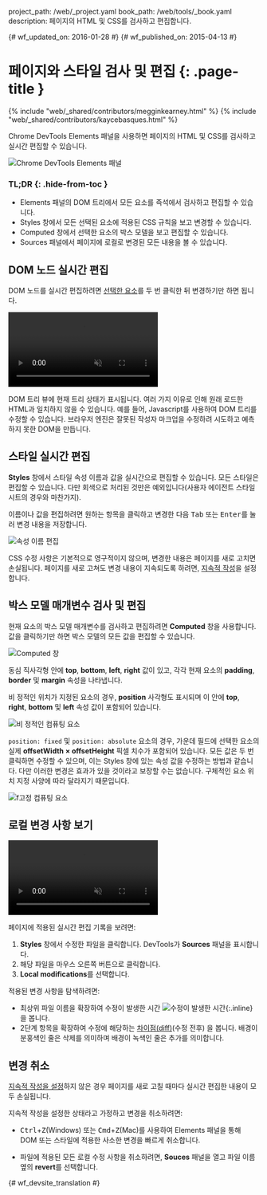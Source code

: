 project_path: /web/_project.yaml
book_path: /web/tools/_book.yaml
description: 페이지의 HTML 및 CSS를 검사하고 편집합니다.

{# wf_updated_on: 2016-01-28 #}
{# wf_published_on: 2015-04-13 #}

# 페이지와 스타일 검사 및 편집 {: .page-title }

{% include "web/_shared/contributors/megginkearney.html" %}
{% include "web/_shared/contributors/kaycebasques.html" %}

Chrome DevTools Elements 패널을 사용하면 페이지의
HTML 및 CSS를 검사하고 실시간 편집할 수 있습니다.

![Chrome DevTools Elements 패널](imgs/elements-panel.png)


### TL;DR {: .hide-from-toc }
- Elements 패널의 DOM 트리에서 모든 요소를 즉석에서 검사하고 편집할 수 있습니다.
- Styles 창에서 모든 선택된 요소에 적용된 CSS 규칙을 보고 변경할 수 있습니다.
- Computed 창에서 선택한 요소의 박스 모델을 보고 편집할 수 있습니다.
- Sources 패널에서 페이지에 로컬로 변경된 모든 내용을 볼 수 있습니다.


## DOM 노드 실시간 편집

DOM 노드를 실시간 편집하려면
[선택한 요소](#inspect-an-element)를 두 번 클릭한 뒤 변경하기만 하면 됩니다.

<video src="animations/edit-element-name.mp4" style="max-width:100%;"
       loop muted autoplay controls></video>

DOM 트리 뷰에 현재 트리 상태가 표시됩니다.
여러 가지 이유로 인해 원래 로드한 HTML과 일치하지 않을 수 있습니다. 예를 들어,
Javascript를 사용하여 DOM 트리를 수정할 수 있습니다. 브라우저 엔진은
잘못된 작성자 마크업을 수정하려 시도하고 예측하지 못한 DOM을 만듭니다.

## 스타일 실시간 편집

**Styles** 창에서 스타일 속성 이름과 값을 실시간으로 편집할 수 있습니다. 모든 
스타일은 편집할 수 있습니다. 다만 회색으로 처리된 것만은 예외입니다(사용자 에이전트 
스타일시트의 경우와 마찬가지).

이름이나 값을 편집하려면 원하는 항목을 클릭하고 변경한 다음
<kbd class="kbd">Tab</kbd> 또는 <kbd class="kbd">Enter</kbd>를 눌러 변경 내용을 저장합니다.

![속성 이름 편집](imgs/edit-property-name.png)

CSS 수정 사항은 기본적으로 영구적이지 않으며, 변경한 내용은 페이지를 새로 고치면 
손실됩니다. 페이지를 새로 고쳐도 변경 내용이 지속되도록 하려면, [지속적 
작성](/web/tools/setup/setup-workflow)을 
설정합니다. 

## 박스 모델 매개변수 검사 및 편집

현재 요소의 박스 모델 매개변수를 검사하고 편집하려면
**Computed** 창을 사용합니다. 값을 클릭하기만 하면 박스 모델의 모든 값을
편집할 수 있습니다.

![Computed 창](imgs/computed-pane.png)

동심 직사각형 안에 **top**, **bottom**, **left**, **right**
 값이 있고, 각각 현재 요소의 **padding**, **border** 및 **margin**
속성을 나타냅니다. 

비 정적인 위치가 지정된 요소의 경우, **position** 사각형도 표시되며
이 안에 **top**, 
**right**, **bottom** 및 **left** 속성 값이 포함되어 있습니다.

![비 정적인 컴퓨팅 요소](imgs/computed-non-static.png)

`position: fixed` 및 `position: absolute` 요소의 경우, 가운데
필드에 선택한 요소의 실제 **offsetWidth × offsetHeight** 픽셀 치수가
포함되어 있습니다. 모든 값은 두 번 클릭하면 수정할 수 있으며, 이는 
Styles 창에 있는 속성 값을 수정하는 방법과 같습니다. 다만 이러한 변경은 
효과가 있을 것이라고 보장할 수는 없습니다.
구체적인 요소 위치 지정 사양에 따라 달라지기 때문입니다.

![f고정 컴퓨팅 요소](imgs/computed-fixed.png)

## 로컬 변경 사항 보기

<video src="animations/revisions.mp4" style="max-width:100%;"
       autoplay loop muted controls></video>

페이지에 적용된 실시간 편집 기록을 보려면:

1. **Styles** 창에서 수정한 파일을 클릭합니다. DevTools가
**Sources** 패널을 표시합니다.
1. 해당 파일을 마우스 오른쪽 버튼으로 클릭합니다.
1. **Local modifications**를 선택합니다.

적용된 변경 사항을 탐색하려면:

* 최상위 파일 이름을 확장하여 수정이 발생한 시간
![수정이 발생한 시간](imgs/image_25.png){:.inline}
을 봅니다.
* 2단계 항목을 확장하여 수정에 해당하는 
[차이점(diff)](https://en.wikipedia.org/wiki/Diff)(수정 전후)
을 봅니다. 배경이 분홍색인 줄은 삭제를 의미하며
배경이 녹색인 줄은 추가를 의미합니다.

## 변경 취소

[지속적 작성을 설정](/web/tools/setup/setup-workflow)하지 않은 경우
페이지를 새로 고칠 때마다 실시간 편집한 내용이 모두 손실됩니다.

지속적 작성을 설정한 상태라고 가정하고 변경을 취소하려면:

* <kbd class="kbd">Ctrl</kbd>+<kbd class="kbd">Z</kbd>(Windows) 또는 
<kbd class="kbd">Cmd</kbd>+<kbd class="kbd">Z</kbd>(Mac)를 사용하여 Elements 패널을 통해 
DOM 또는 스타일에 적용한 사소한 변경을 빠르게 취소합니다.

* 파일에 적용된 모든 로컬 수정 사항을 취소하려면, **Souces**
패널을 열고 파일 이름 옆의 **revert**를 선택합니다.

[inspect]: /web/tools/chrome-devtools/debug/command-line/command-line-reference#inspect


{# wf_devsite_translation #}
